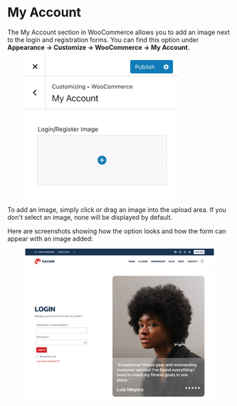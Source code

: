 # My Account

The My Account section in WooCommerce allows you to add an image next to the login and registration forms. You can find this option under **Appearance -> Customize -> WooCommerce -> My Account**.

<figure><img src="../../.gitbook/assets/woocommerce-my-account.jpg" alt="" width="345"><figcaption></figcaption></figure>

To add an image, simply click or drag an image into the upload area. If you don't select an image, none will be displayed by default.

Here are screenshots showing how the option looks and how the form can appear with an image added:

<figure><img src="../../.gitbook/assets/woocommerce-my-account-live.jpg" alt=""><figcaption></figcaption></figure>
